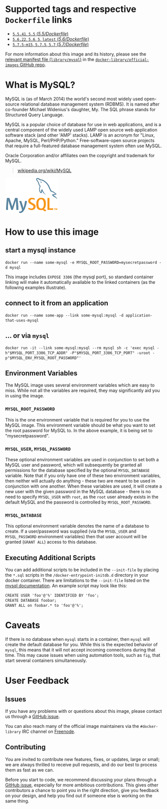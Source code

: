 # Supported tags and respective `Dockerfile` links

- [`5.5.41`, `5.5` (*5.5/Dockerfile*)](https://github.com/docker-library/docker-mysql/blob/29c5caa79a5331f1ad52805f9ca588fd03d81abd/5.5/Dockerfile)
- [`5.6.22`, `5.6`, `5`, `latest` (*5.6/Dockerfile*)](https://github.com/docker-library/docker-mysql/blob/29c5caa79a5331f1ad52805f9ca588fd03d81abd/5.6/Dockerfile)
- [`5.7.5-m15`, `5.7.5`, `5.7` (*5.7/Dockerfile*)](https://github.com/docker-library/docker-mysql/blob/06bcb63a0b42ed24ef7509c3352e2cf45d139a5e/5.7/Dockerfile)

For more information about this image and its history, please see the [relevant
manifest file
(`library/mysql`)](https://github.com/docker-library/official-images/blob/master/library/mysql)
in the [`docker-library/official-images` GitHub
repo](https://github.com/docker-library/official-images).

# What is MySQL?

MySQL is (as of March 2014) the world's second most widely used open-source
relational database management system (RDBMS). It is named after co-founder
Michael Widenius's daughter, My. The SQL phrase stands for Structured Query
Language.

MySQL is a popular choice of database for use in web applications, and is a
central component of the widely used LAMP open source web application software
stack (and other 'AMP' stacks). LAMP is an acronym for "Linux, Apache, MySQL,
Perl/PHP/Python." Free-software-open source projects that require a
full-featured database management system often use MySQL.

Oracle Corporation and/or affiliates own the copyright and trademark for MySQL.

> [wikipedia.org/wiki/MySQL](https://en.wikipedia.org/wiki/MySQL)

![logo](https://raw.githubusercontent.com/docker-library/docs/master/mysql/logo.png)

# How to use this image

## start a mysql instance

    docker run --name some-mysql -e MYSQL_ROOT_PASSWORD=mysecretpassword -d mysql

This image includes `EXPOSE 3306` (the mysql port), so standard container
linking will make it automatically available to the linked containers (as the
following examples illustrate).

## connect to it from an application

    docker run --name some-app --link some-mysql:mysql -d application-that-uses-mysql

## ... or via `mysql`

    docker run -it --link some-mysql:mysql --rm mysql sh -c 'exec mysql -h"$MYSQL_PORT_3306_TCP_ADDR" -P"$MYSQL_PORT_3306_TCP_PORT" -uroot -p"$MYSQL_ENV_MYSQL_ROOT_PASSWORD"'

## Environment Variables

The MySQL image uses several environment variables which are easy to miss. While
not all the variables are required, they may significantly aid you in using the
image.

### `MYSQL_ROOT_PASSWORD`

This is the one environment variable that is required for you to use the MySQL
image. This environment variable should be what you want to set the root
password for MySQL to. In the above example, it is being set to
"mysecretpassword".

### `MYSQL_USER`, `MYSQL_PASSWORD`

These optional environment variables are used in conjunction to set both a MySQL
user and password, which will subsequently be granted all permissions for the
database specified by the optional `MYSQL_DATABASE` variable. Note that if you
only have one of these two environment variables, then neither will actually do
anything - these two are meant to be used in conjunction with one another. When
these variables are used, it will create a new user with the given password in
the MySQL database - there is no need to specify `MYSQL_USER` with `root`, as
the `root` user already exists in the default MySQL and the password is
controlled by `MYSQL_ROOT_PASSWORD`.

### `MYSQL_DATABASE`

This optional environment variable denotes the name of a database to create. If
a user/password was supplied (via the `MYSQL_USER` and `MYSQL_PASSWORD`
environment variables) then that user account will be granted (`GRANT ALL`)
access to this database.

## Executing Additional Scripts

You can add additional scripts to be included in the `--init-file` by placing the `*.sql` scripts in the  `/docker-entrypoint-initdb.d` directory in your docker container. There are limitations to the `--init-file` listed on the [mysql documentation](http://dev.mysql.com/doc/refman/5.0/en/server-options.html#option_mysqld_init-file). An example script may look like this:

    CREATE USER 'foo'@'%' IDENTIFIED BY 'foo';
    CREATE DATABASE foobar;
    GRANT ALL on foobar.* to 'foo'@'%';

# Caveats

If there is no database when `mysql` starts in a container, then `mysql` will
create the default database for you. While this is the expected behavior of
`mysql`, this means that it will not accept incoming connections during that
time. This may cause issues when using automation tools, such as `fig`, that
start several containers simultaneously.

# User Feedback

## Issues

If you have any problems with or questions about this image, please contact us
 through a [GitHub issue](https://github.com/docker-library/mysql/issues).

You can also reach many of the official image maintainers via the
`#docker-library` IRC channel on [Freenode](https://freenode.net).

## Contributing

You are invited to contribute new features, fixes, or updates, large or small;
we are always thrilled to receive pull requests, and do our best to process them
as fast as we can.

Before you start to code, we recommend discussing your plans 
through a [GitHub issue](https://github.com/docker-library/mysql/issues), especially for more ambitious
contributions. This gives other contributors a chance to point you in the right
direction, give you feedback on your design, and help you find out if someone
else is working on the same thing.
